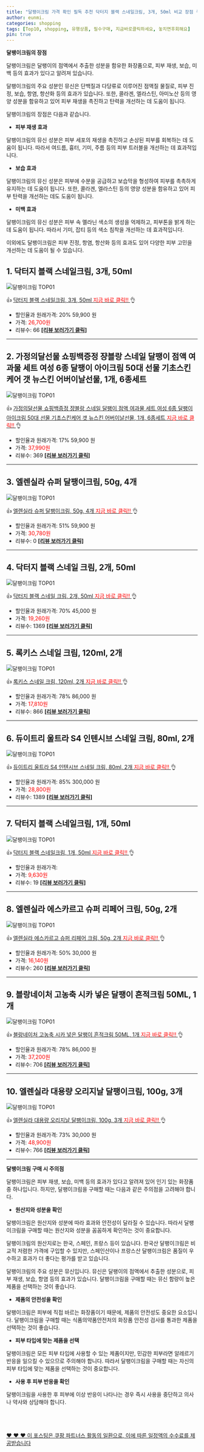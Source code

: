 ```yaml
---
title: "달팽이크림 가격 확인 필독 추천 닥터지 블랙 스네일크림, 3개, 50ml 비교 장점 구매가이드"
author: eunmi.
categories: shopping
tags: [Top10, shopping, 유행상품, 필수구매, 지금바로클릭하세요, 놓치면후회해요]
pin: true
---
```

**달팽이크림의 장점**

달팽이크림은 달팽이의 점액에서 추출한 성분을 함유한 화장품으로, 피부 재생, 보습, 미백 등의 효과가 있다고 알려져 있습니다.

달팽이크림의 주요 성분인 뮤신은 단백질과 다당류로 이루어진 점액질 물질로, 피부 진정, 보습, 항염, 항산화 등의 효과가 있습니다. 또한, 콜라겐, 엘라스틴, 아미노산 등의 영양 성분을 함유하고 있어 피부 재생을 촉진하고 탄력을 개선하는 데 도움이 됩니다.

달팽이크림의 장점은 다음과 같습니다.

* **피부 재생 효과**

달팽이크림의 뮤신 성분은 피부 세포의 재생을 촉진하고 손상된 피부를 회복하는 데 도움이 됩니다. 따라서 여드름, 흉터, 기미, 주름 등의 피부 트러블을 개선하는 데 효과적입니다.

* **보습 효과**

달팽이크림의 뮤신 성분은 피부에 수분을 공급하고 보습막을 형성하여 피부를 촉촉하게 유지하는 데 도움이 됩니다. 또한, 콜라겐, 엘라스틴 등의 영양 성분을 함유하고 있어 피부 탄력을 개선하는 데도 도움이 됩니다.

* **미백 효과**

달팽이크림의 뮤신 성분은 피부 속 멜라닌 색소의 생성을 억제하고, 피부톤을 밝게 하는 데 도움이 됩니다. 따라서 기미, 잡티 등의 색소 침착을 개선하는 데 효과적입니다.

이외에도 달팽이크림은 피부 진정, 항염, 항산화 등의 효과도 있어 다양한 피부 고민을 개선하는 데 도움이 될 수 있습니다.

   

## 1. 닥터지 블랙 스네일크림, 3개, 50ml

![달팽이크림 TOP01](https://thumbnail9.coupangcdn.com/thumbnails/remote/230x230ex/image/retail/images/40fc048a-78fe-4d61-85b1-cc48d878ba0f6545159969151950245.png)


👍 [닥터지 블랙 스네일크림, 3개, 50ml <font color=red> 지금 바로 클릭!! </font> ](https://link.coupang.com/re/AFFSDP?lptag=AF3617701&subid=GithubCoopas&pageKey=7112172506&traceid=V0-153&itemId=19503737130&vendorItemId=86285370362) 👌 


- 할인율과 원래가격: 20%  59,900   원
- 가격: <span style='color:red'>26,700원</span>
- 리뷰수: 66  [**[리뷰 보러가기 클릭]**](https://link.coupang.com/re/AFFSDP?lptag=AF3617701&subid=GithubCoopas&pageKey=7112172506&traceid=V0-153&itemId=19503737130&vendorItemId=86285370362)

---


   

## 2. 가정의달선물 쇼핑백증정 쟝블랑 스네일 달팽이 점액 여과물 세트 여성 6종 달팽이 아이크림 50대 선물 기초스킨케어 갯 뉴스킨 어버이날선물, 1개, 6종세트

![달팽이크림 TOP01](https://thumbnail7.coupangcdn.com/thumbnails/remote/230x230ex/image/vendor_inventory/b061/39bcd06a801b66766ef87d5b0ed37eb894a61ecb4fc2545f6c77c36a023e.jpg)


👍 [가정의달선물 쇼핑백증정 쟝블랑 스네일 달팽이 점액 여과물 세트 여성 6종 달팽이 아이크림 50대 선물 기초스킨케어 갯 뉴스킨 어버이날선물, 1개, 6종세트 <font color=red> 지금 바로 클릭!! </font> ](https://link.coupang.com/re/AFFSDP?lptag=AF3617701&subid=GithubCoopas&pageKey=7240950501&traceid=V0-153&itemId=18397754542&vendorItemId=71786104648) 👌 


- 할인율과 원래가격: 17%  59,900   원
- 가격: <span style='color:red'>37,990원</span>
- 리뷰수: 369  [**[리뷰 보러가기 클릭]**](https://link.coupang.com/re/AFFSDP?lptag=AF3617701&subid=GithubCoopas&pageKey=7240950501&traceid=V0-153&itemId=18397754542&vendorItemId=71786104648)

---


   

## 3. 엘렌실라 슈퍼 달팽이크림, 50g, 4개

![달팽이크림 TOP01](https://thumbnail7.coupangcdn.com/thumbnails/remote/230x230ex/image/retail/images/2282920314830458-a86fb808-4447-462e-af8b-659c3b7eaef0.jpg)


👍 [엘렌실라 슈퍼 달팽이크림, 50g, 4개 <font color=red> 지금 바로 클릭!! </font> ](https://link.coupang.com/re/AFFSDP?lptag=AF3617701&subid=GithubCoopas&pageKey=7180962146&traceid=V0-153&itemId=19168021700&vendorItemId=73417615546) 👌 


- 할인율과 원래가격: 51%  59,900   원
- 가격: <span style='color:red'>30,780원</span>
- 리뷰수: 0  [**[리뷰 보러가기 클릭]**](https://link.coupang.com/re/AFFSDP?lptag=AF3617701&subid=GithubCoopas&pageKey=7180962146&traceid=V0-153&itemId=19168021700&vendorItemId=73417615546)

---


   

## 4. 닥터지 블랙 스네일 크림, 2개, 50ml

![달팽이크림 TOP01](https://thumbnail6.coupangcdn.com/thumbnails/remote/230x230ex/image/retail/images/d0314271-7150-4d5b-b831-602a9f1ae4f38963328785700177971.png)


👍 [닥터지 블랙 스네일 크림, 2개, 50ml <font color=red> 지금 바로 클릭!! </font> ](https://link.coupang.com/re/AFFSDP?lptag=AF3617701&subid=GithubCoopas&pageKey=7112172506&traceid=V0-153&itemId=17782673246&vendorItemId=86285370248) 👌 


- 할인율과 원래가격: 70%  45,000   원
- 가격: <span style='color:red'>19,260원</span>
- 리뷰수: 1369  [**[리뷰 보러가기 클릭]**](https://link.coupang.com/re/AFFSDP?lptag=AF3617701&subid=GithubCoopas&pageKey=7112172506&traceid=V0-153&itemId=17782673246&vendorItemId=86285370248)

---


   

## 5. 록키스 스네일 크림, 120ml, 2개

![달팽이크림 TOP01](https://thumbnail6.coupangcdn.com/thumbnails/remote/230x230ex/image/vendor_inventory/1678/abb36aafd3cf99ab1adcf8051f2175b3a5d072463717c2091348c46a2e2b.jpg)


👍 [록키스 스네일 크림, 120ml, 2개 <font color=red> 지금 바로 클릭!! </font> ](https://link.coupang.com/re/AFFSDP?lptag=AF3617701&subid=GithubCoopas&pageKey=6133820&traceid=V0-153&itemId=4148782551&vendorItemId=82417536032) 👌 


- 할인율과 원래가격: 78%  86,000   원
- 가격: <span style='color:red'>17,810원</span>
- 리뷰수: 866  [**[리뷰 보러가기 클릭]**](https://link.coupang.com/re/AFFSDP?lptag=AF3617701&subid=GithubCoopas&pageKey=6133820&traceid=V0-153&itemId=4148782551&vendorItemId=82417536032)

---


   

## 6. 듀이트리 울트라 S4 인텐시브 스네일 크림, 80ml, 2개

![달팽이크림 TOP01](https://thumbnail7.coupangcdn.com/thumbnails/remote/230x230ex/image/retail/images/7891848190785696-0537ea1e-0967-4737-a04f-7ed68ef313e5.jpg)


👍 [듀이트리 울트라 S4 인텐시브 스네일 크림, 80ml, 2개 <font color=red> 지금 바로 클릭!! </font> ](https://link.coupang.com/re/AFFSDP?lptag=AF3617701&subid=GithubCoopas&pageKey=7655845941&traceid=V0-153&itemId=20382523626&vendorItemId=72509441677) 👌 


- 할인율과 원래가격: 85%  300,000   원
- 가격: <span style='color:red'>28,800원</span>
- 리뷰수: 1389  [**[리뷰 보러가기 클릭]**](https://link.coupang.com/re/AFFSDP?lptag=AF3617701&subid=GithubCoopas&pageKey=7655845941&traceid=V0-153&itemId=20382523626&vendorItemId=72509441677)

---


   

## 7. 닥터지 블랙 스네일크림, 1개, 50ml

![달팽이크림 TOP01](https://thumbnail6.coupangcdn.com/thumbnails/remote/230x230ex/image/product/image/vendoritem/2018/11/21/4086452551/1fab76b6-8afb-464b-8add-1e485bbac483.jpg)


👍 [닥터지 블랙 스네일크림, 1개, 50ml <font color=red> 지금 바로 클릭!! </font> ](https://link.coupang.com/re/AFFSDP?lptag=AF3617701&subid=GithubCoopas&pageKey=7112172506&traceid=V0-153&itemId=439209653&vendorItemId=4086452551) 👌 


- 할인율과 원래가격: 
- 가격: <span style='color:red'>9,630원</span>
- 리뷰수: 19  [**[리뷰 보러가기 클릭]**](https://link.coupang.com/re/AFFSDP?lptag=AF3617701&subid=GithubCoopas&pageKey=7112172506&traceid=V0-153&itemId=439209653&vendorItemId=4086452551)

---


   

## 8. 엘렌실라 에스카르고 슈퍼 리페어 크림, 50g, 2개

![달팽이크림 TOP01](https://thumbnail6.coupangcdn.com/thumbnails/remote/230x230ex/image/retail/images/2286537994354631-2fc42a5b-fa48-49d2-99a4-118767a45483.jpg)


👍 [엘렌실라 에스카르고 슈퍼 리페어 크림, 50g, 2개 <font color=red> 지금 바로 클릭!! </font> ](https://link.coupang.com/re/AFFSDP?lptag=AF3617701&subid=GithubCoopas&pageKey=7180962146&traceid=V0-153&itemId=18110972221&vendorItemId=73417615556) 👌 


- 할인율과 원래가격: 50%  30,000   원
- 가격: <span style='color:red'>16,140원</span>
- 리뷰수: 260  [**[리뷰 보러가기 클릭]**](https://link.coupang.com/re/AFFSDP?lptag=AF3617701&subid=GithubCoopas&pageKey=7180962146&traceid=V0-153&itemId=18110972221&vendorItemId=73417615556)

---


   

## 9. 블랑네이처 고농축 시카 넣은 달팽이 흔적크림 50ML, 1개

![달팽이크림 TOP01](https://thumbnail8.coupangcdn.com/thumbnails/remote/230x230ex/image/vendor_inventory/7afb/a6c9a4b30e51a4da71de1801807b6309e8e5fffbcea7714e2a4486c7e4c9.jpg)


👍 [블랑네이처 고농축 시카 넣은 달팽이 흔적크림 50ML, 1개 <font color=red> 지금 바로 클릭!! </font> ](https://link.coupang.com/re/AFFSDP?lptag=AF3617701&subid=GithubCoopas&pageKey=1786096528&traceid=V0-153&itemId=3041196127&vendorItemId=85941721411) 👌 


- 할인율과 원래가격: 78%  86,000   원
- 가격: <span style='color:red'>37,200원</span>
- 리뷰수: 706  [**[리뷰 보러가기 클릭]**](https://link.coupang.com/re/AFFSDP?lptag=AF3617701&subid=GithubCoopas&pageKey=1786096528&traceid=V0-153&itemId=3041196127&vendorItemId=85941721411)

---


   

## 10. 엘렌실라 대용량 오리지날 달팽이크림, 100g, 3개

![달팽이크림 TOP01](https://thumbnail8.coupangcdn.com/thumbnails/remote/230x230ex/image/rs_quotation_api/t3r4khmb/6f4e845db7014601a1473d250cfbafd4.jpg)


👍 [엘렌실라 대용량 오리지날 달팽이크림, 100g, 3개 <font color=red> 지금 바로 클릭!! </font> ](https://link.coupang.com/re/AFFSDP?lptag=AF3617701&subid=GithubCoopas&pageKey=4783932014&traceid=V0-153&itemId=6121301426&vendorItemId=73417615433) 👌 


- 할인율과 원래가격: 73%  30,000   원
- 가격: <span style='color:red'>48,900원</span>
- 리뷰수: 766  [**[리뷰 보러가기 클릭]**](https://link.coupang.com/re/AFFSDP?lptag=AF3617701&subid=GithubCoopas&pageKey=4783932014&traceid=V0-153&itemId=6121301426&vendorItemId=73417615433)

---
**달팽이크림 구매 시 주의점**

달팽이크림은 피부 재생, 보습, 미백 등의 효과가 있다고 알려져 있어 인기 있는 화장품 중 하나입니다. 하지만, 달팽이크림을 구매할 때는 다음과 같은 주의점을 고려해야 합니다.

* **원산지와 성분을 확인**

달팽이크림은 원산지와 성분에 따라 효과와 안전성이 달라질 수 있습니다. 따라서 달팽이크림을 구매할 때는 원산지와 성분을 꼼꼼하게 확인하는 것이 중요합니다.

달팽이크림의 원산지로는 한국, 스페인, 프랑스 등이 있습니다. 한국산 달팽이크림은 비교적 저렴한 가격에 구입할 수 있지만, 스페인산이나 프랑스산 달팽이크림은 품질이 우수하고 효과가 더 좋다는 평가를 받고 있습니다.

달팽이크림의 주요 성분은 뮤신입니다. 뮤신은 달팽이의 점액에서 추출한 성분으로, 피부 재생, 보습, 항염 등의 효과가 있습니다. 달팽이크림을 구매할 때는 뮤신 함량이 높은 제품을 선택하는 것이 좋습니다.

* **제품의 안전성을 확인**

달팽이크림은 피부에 직접 바르는 화장품이기 때문에, 제품의 안전성도 중요한 요소입니다. 달팽이크림을 구매할 때는 식품의약품안전처의 화장품 안전성 검사를 통과한 제품을 선택하는 것이 좋습니다.

* **피부 타입에 맞는 제품을 선택**

달팽이크림은 모든 피부 타입에 사용할 수 있는 제품이지만, 민감한 피부라면 알레르기 반응을 일으킬 수 있으므로 주의해야 합니다. 따라서 달팽이크림을 구매할 때는 자신의 피부 타입에 맞는 제품을 선택하는 것이 중요합니다.

* **사용 후 피부 반응을 확인**

달팽이크림을 사용한 후 피부에 이상 반응이 나타나는 경우 즉시 사용을 중단하고 의사나 약사와 상담해야 합니다.<br><br><br><br><br> [ ❤ ❤ ❤ 이 포스팅은 쿠팡 파트너스 활동의 일환으로, 이에 따른 일정액의 수수료를 제공받습니다](https://link.coupang.com/a/bcEFyh)
